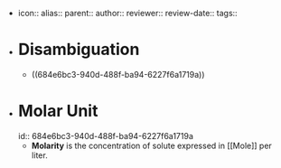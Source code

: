 - icon::
  alias::
  parent::
  author::
  reviewer::
  review-date::
  tags::
- # Disambiguation
	- ((684e6bc3-940d-488f-ba94-6227f6a1719a))
- # Molar Unit
  id:: 684e6bc3-940d-488f-ba94-6227f6a1719a
	- **Molarity** is the concentration of solute expressed in [[Mole]] per liter.